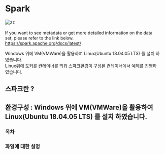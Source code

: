 #  Spark
![zz](https://img.favpng.com/21/18/13/apache-spark-apache-hadoop-big-data-scala-apache-http-server-png-favpng-EpaM9khCpGC32E7uRV7fuaWpy.jpg) </br></br>
If you want to see metadata or get more detailed information on the data set, please refer to the link below.</br>
<https://spark.apache.org/docs/latest/>
 
 Windows 위에 VM(VMWare)을 활용하여 Linux(Ubuntu 18.04.05 LTS) 를 설치 하였습니다. <br>
 Linux위에 도커를 컨테이너를 띄워 스파크환경이 구성된 컨테이너에서 예제를 진행하였습니다. <br>

## 스파크란 ?


## 환경구성 : Windows 위에 VM(VMWare)을 활용하여 Linux(Ubuntu 18.04.05 LTS) 를 설치 하였습니다. 

### 목차

### 파일에 대한 설명
